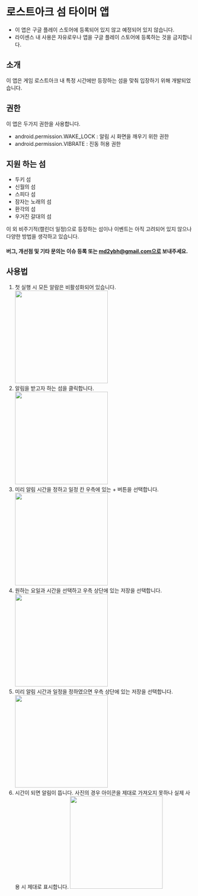 # 로스트아크 섬 타이머 앱

- 이 앱은 구글 플레이 스토어에 등록되어 있지 않고 예정되어 있지 않습니다.
- 라이센스 내 사용은 자유로우나 앱을 구글 플레이 스토어에 등록하는 것을 금지합니다.

## 소개  
이 앱은 게임 로스트아크 내 특정 시간에만 등장하는 섬을 맞춰 입장하기 위해 개발되었습니다.

## 권한  
이 앱은 두가지 권한을 사용합니다.
- android.permission.WAKE_LOCK : 알림 시 화면을 깨우기 위한 권한
- android.permission.VIBRATE : 진동 허용 권한

## 지원 하는 섬  
- 두키 섬
- 신월의 섬
- 스피다 섬
- 잠자는 노래의 섬
- 환각의 섬
- 우거진 갈대의 섬

이 외 비주기적(캘린더 일정)으로 등장하는 섬이나 이벤트는 아직 고려되어 있지 않으나 다양한 방법을 생각하고 있습니다.

#### 버그, 개선점 및 기타 문의는 이슈 등록 또는 md2ybh@gmail.com으로 보내주세요.

## 사용법
1. 첫 실행 시 모든 알람은 비활성화되어 있습니다.  
<img src="https://imgur.com/BVmJeCD.png" width="250"></img>
2. 알림을 받고자 하는 섬을 클릭합니다.  
<img src="https://imgur.com/iTYhkcV.png" width="250"></img>
3. 미리 알림 시간을 정하고 일정 칸 우측에 있는 + 버튼을 선택합니다.  
<img src="https://imgur.com/3PJjfjK.png" width="250"></img>
4. 원하는 요일과 시간을 선택하고 우측 상단에 있는 저장을 선택합니다.  
<img src="https://imgur.com/WtddLDc.png" width="250"></img>
5. 미리 알림 시간과 일정을 정하였으면 우측 상단에 있는 저장을 선택합니다.  
<img src="https://imgur.com/zR8GuqQ.png" width="250"></img>
6. 시간이 되면 알림이 뜹니다. 사진의 경우 아이콘을 제대로 가져오지 못하나 실제 사용 시 제대로 표시합니다.
<img src="https://imgur.com/928TsoZ.png" width="250"></img>
